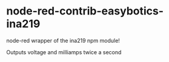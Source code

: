 # node-red-contrib-easybotics-ina219
node-red wrapper of the ina219 npm module!

Outputs voltage and milliamps twice a second
